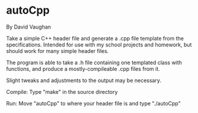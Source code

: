 autoCpp
=======
By David Vaughan

Take a simple C++ header file and generate a .cpp file template from the
specifications.
Intended for use with my school projects and homework, but should work for many
simple header files.

The program is able to take a .h file containing one templated class with 
functions, and produce a mostly-compileable .cpp files from it.

Slight tweaks and adjustments to the output may be necessary.

Compile:
Type "make" in the source directory

Run:
Move "autoCpp" to where your header file is and type "./autoCpp"

